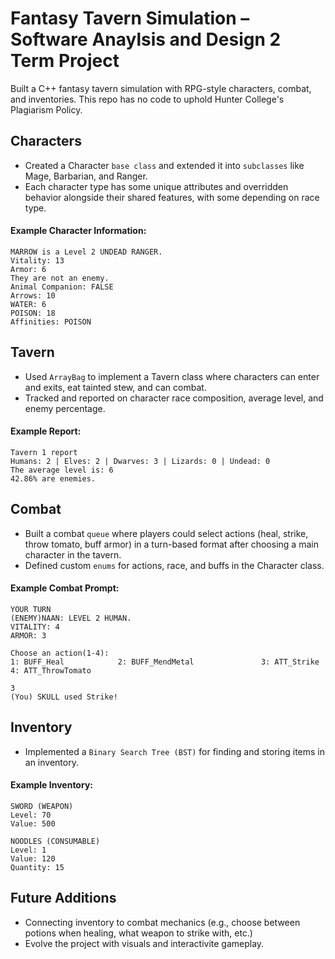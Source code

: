 # Fantasy Tavern Simulation – Software Anaylsis and Design 2 Term Project
Built a C++ fantasy tavern simulation with RPG-style characters, combat, and inventories. This repo has no code to uphold Hunter College's Plagiarism Policy.

## Characters
- Created a Character `base class` and extended it into `subclasses` like Mage, Barbarian, and Ranger.
- Each character type has some unique attributes and overridden behavior alongside their shared features, with some depending on race type.
#### Example Character Information:
```
MARROW is a Level 2 UNDEAD RANGER. 
Vitality: 13
Armor: 6
They are not an enemy.
Animal Companion: FALSE
Arrows: 10
WATER: 6
POISON: 18
Affinities: POISON        
```
## Tavern
- Used `ArrayBag` to implement a Tavern class where characters can enter and exits, eat tainted stew, and can combat.
- Tracked and reported on character race composition, average level, and enemy percentage.
#### Example Report:
```
Tavern 1 report
Humans: 2 | Elves: 2 | Dwarves: 3 | Lizards: 0 | Undead: 0
The average level is: 6
42.86% are enemies.
```
## Combat
- Built a combat `queue` where players could select actions (heal, strike, throw tomato, buff armor) in a turn-based format after choosing a main character in the tavern.
- Defined custom `enums` for actions, race, and buffs in the Character class.
#### Example Combat Prompt:
```
YOUR TURN
(ENEMY)NAAN: LEVEL 2 HUMAN.
VITALITY: 4
ARMOR: 3

Choose an action(1-4):
1: BUFF_Heal            2: BUFF_MendMetal               3: ATT_Strike           4: ATT_ThrowTomato

3
(You) SKULL used Strike!
```
## Inventory
- Implemented a `Binary Search Tree (BST)` for finding and storing items in an inventory.
#### Example Inventory:
```
SWORD (WEAPON)
Level: 70
Value: 500

NOODLES (CONSUMABLE)
Level: 1
Value: 120
Quantity: 15
```

## Future Additions
- Connecting inventory to combat mechanics (e.g., choose between potions when healing, what weapon to strike with, etc.)
- Evolve the project with visuals and interactivite gameplay.

